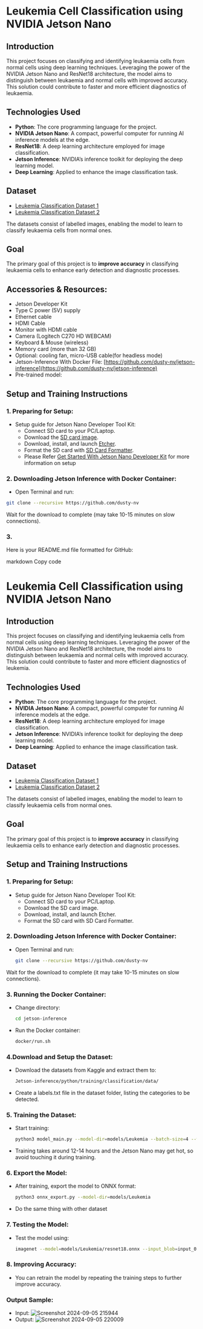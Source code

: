 # Leukemia Cell Classification using NVIDIA Jetson Nano

## Introduction

This project focuses on classifying and identifying leukaemia cells from normal cells using deep learning techniques. Leveraging the power of the NVIDIA Jetson Nano and ResNet18 architecture, the model aims to distinguish between leukaemia and normal cells with improved accuracy. This solution could contribute to faster and more efficient diagnostics of leukaemia.

## Technologies Used
- **Python**: The core programming language for the project.
- **NVIDIA Jetson Nano**: A compact, powerful computer for running AI inference models at the edge.
- **ResNet18**: A deep learning architecture employed for image classification.
- **Jetson Inference**: NVIDIA’s inference toolkit for deploying the deep learning model.
- **Deep Learning**: Applied to enhance the image classification task.

## Dataset
- [Leukemia Classification Dataset 1](https://www.kaggle.com/datasets/hamzairfan503/leukemia-classification-dataset/data)
- [Leukemia Classification Dataset 2](https://www.kaggle.com/datasets/andrewmvd/leukemia-classification/discussion/293071)

The datasets consist of labelled images, enabling the model to learn to classify leukaemia cells from normal ones.

## Goal
The primary goal of this project is to **improve accuracy** in classifying leukaemia cells to enhance early detection and diagnostic processes.

## Accessories & Resources:
- Jetson Developer Kit 
- Type C power (5V) supply
- Ethernet cable
- HDMI Cable
- Monitor with HDMI cable
- Camera (Logitech C270 HD WEBCAM)
- Keyboard & Mouse (wireless)
- Memory card (more than 32 GB)
- Optional: cooling fan, micro-USB cable(for headless mode)
- Jetson-Inference With Docker File: [https://github.com/dusty-nv/jetson-inference](https://github.com/dusty-nv/jetson-inference)
- Pre-trained model: [](https://drive.google.com/drive/folders/1galH0g3vvRG6K12Bl6jAvCBWPM5r3aKI?usp=sharing)



## Setup and Training Instructions
### 1. Preparing for Setup:
- Setup guide for Jetson Nano Developer Tool Kit:
  - Connect SD card to your PC/Laptop.
  - Download the [SD card image](https://developer.nvidia.com/jetson-nano-sd-card-image).
  - Download, install, and launch [Etcher](https://etcher.balena.io/).
  - Format the SD card with [SD Card Formatter](https://www.sdcard.org/downloads/formatter/sd-memory-card-formatter-for-windows-download/).
  - Please Refer [Get Started With Jetson Nano Developer Kit](https://developer.nvidia.com/embedded/learn/get-started-jetson-nano-devkit#intro) for more information on setup

### 2.  Downloading Jetson Inference with Docker Container:
-  Open Terminal and run:
  ```bash
  git clone --recursive https://github.com/dusty-nv
```
Wait for the download to complete (may take 10-15 minutes on slow connections).

### 3. 
Here is your README.md file formatted for GitHub:

markdown
Copy code
# Leukemia Cell Classification using NVIDIA Jetson Nano

## Introduction

This project focuses on classifying and identifying leukaemia cells from normal cells using deep learning techniques. Leveraging the power of the NVIDIA Jetson Nano and ResNet18 architecture, the model aims to distinguish between leukaemia and normal cells with improved accuracy. This solution could contribute to faster and more efficient diagnostics of leukemia.

## Technologies Used
- **Python**: The core programming language for the project.
- **NVIDIA Jetson Nano**: A compact, powerful computer for running AI inference models at the edge.
- **ResNet18**: A deep learning architecture employed for image classification.
- **Jetson Inference**: NVIDIA’s inference toolkit for deploying the deep learning model.
- **Deep Learning**: Applied to enhance the image classification task.

## Dataset
- [Leukemia Classification Dataset 1](https://www.kaggle.com/datasets/hamzairfan503/leukemia-classification-dataset/data)
- [Leukemia Classification Dataset 2](https://www.kaggle.com/datasets/andrewmvd/leukemia-classification/discussion/293071)

The datasets consist of labelled images, enabling the model to learn to classify leukaemia cells from normal ones.

## Goal
The primary goal of this project is to **improve accuracy** in classifying leukaemia cells to enhance early detection and diagnostic processes.

## Setup and Training Instructions

### 1. Preparing for Setup:
- Setup guide for Jetson Nano Developer Tool Kit:
  - Connect SD card to your PC/Laptop.
  - Download the SD card image.
  - Download, install, and launch Etcher.
  - Format the SD card with SD Card Formatter.

### 2. Downloading Jetson Inference with Docker Container:
- Open Terminal and run:
  ```bash
  git clone --recursive https://github.com/dusty-nv
  
Wait for the download to complete (it may take 10-15 minutes on slow connections).
### 3. Running the Docker Container:
- Change directory:
  ```bash
  cd jetson-inference
  ```
- Run the Docker container:
  ```bash
  docker/run.sh
  ```
### 4.Download and Setup the Dataset:
- Download the datasets from Kaggle and extract them to:
  ```bash
  Jetson-inference/python/training/classification/data/
  ```
- Create a labels.txt file in the dataset folder, listing the categories to be detected.
### 5. Training the Dataset:
- Start training:
  ```bash
  python3 model_main.py --model-dir=models/Leukemia --batch-size=4 --workers=1 --epochs=100 data/Leukemia
  ```
- Training takes around 12-14 hours and the Jetson Nano may get hot, so avoid touching it during training.
### 6. Export the Model:
- After training, export the model to ONNX format:
  ```bash
  python3 onnx_export.py --model-dir=models/Leukemia
  ```
- Do the same thing with other dataset
### 7. Testing the Model:
- Test the model using:
  ```bash
  imagenet --model=models/Leukemia/resnet18.onnx --input_blob=input_0 --output_blob=output_0 --labels=data/Leukemia/labels.txt data/Project/Input data/Project/Output
  ```
### 8. Improving Accuracy:
- You can retrain the model by repeating the training steps to further improve accuracy.

### Output Sample:
- Input: ![Screenshot 2024-09-05 215944](https://github.com/user-attachments/assets/be54fcc8-b1e5-43fe-b8fb-bd44f4d41fbe)
- Output: ![Screenshot 2024-09-05 220009](https://github.com/user-attachments/assets/017801d0-8c4a-4b43-812a-4ee1371b0c5d)



